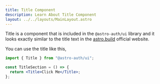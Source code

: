 ```yaml
---
title: Title Component
description: Learn About Title Component
layout: ../../layouts/MainLayout.astro
---
```


Title is a component that is included in the `@astro-auth/ui` library and it looks exactly similar to the title text in the [astro.build](https://astro.build) official website.

You can use the title like this,

```jsx
import { Title } from "@astro-auth/ui";

const TitleSection = () => {
  return <Title>Click Me</Title>;
};
```
